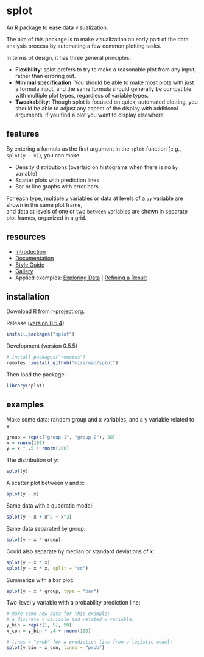 # splot
An R package to ease data visualization.

The aim of this package is to make visualization an early part of the data analysis process by automating a few common plotting tasks.

In terms of design, it has three general principles:

* **Flexibility**: splot prefers to try to make a reasonable plot from any input, rather than erroring out.
* **Minimal specification**: You should be able to make most plots with just a formula input, and the same formula should generally be compatible with multiple plot types, regardless of variable types.
* **Tweakability**: Though splot is focused on quick, automated plotting, you should be able to adjust any aspect of the display with additional arguments, if you find a plot you want to display elsewhere.

## features
By entering a formula as the first argument in the `splot` function (e.g., `splot(y ~ x)`), you can make

* Density distributions (overlaid on histograms when there is no `by` variable)
* Scatter plots with prediction lines
* Bar or line graphs with error bars

For each type, multiple `y` variables or data at levels of a `by` variable are shown in the same plot frame,<br />
and data at levels of one or two `between` variables are shown in separate plot frames, organized in a grid.

## resources
* [Introduction](https://miserman.github.io/splot/articles/splot.html)
* [Documentation](https://miserman.github.io/splot/reference/splot.html)  
* [Style Guide](https://miserman.github.io/splot/articles/style.html)  
* [Gallery](https://miserman.github.io/splot/articles/gallery.html)
* Applied examples: [Exploring Data](https://miserman.github.io/splot/articles/explore.html) |
[Refining a Result](https://miserman.github.io/splot/articles/refine.html)

## installation
Download R from [r-project.org](https://www.r-project.org/).

Release ([version 0.5.4](https://CRAN.R-project.org/package=splot))
```R
install.packages("splot")
```
Development (version 0.5.5)
```R
# install.packages("remotes")
remotes::install_github("miserman/splot")
```
Then load the package:
```R
library(splot)
```
## examples
Make some data: random group and x variables, and a y variable related to x:
```R
group = rep(c("group 1", "group 2"), 50)
x = rnorm(100)
y = x * .5 + rnorm(100)
```
The distribution of y:
```R
splot(y)
```
A scatter plot between y and x:
```R
splot(y ~ x)
```
Same data with a quadratic model:
```R
splot(y ~ x + x^2 + x^3)
```
Same data separated by group:
```R
splot(y ~ x * group)
```
Could also separate by median or standard deviations of x:
```R
splot(y ~ x * x)
splot(y ~ x * x, split = "sd")
```
Summarize with a bar plot:
```R
splot(y ~ x * group, type = "bar")
```
Two-level y variable with a probability prediction line:
```R
# make some new data for this example:
# a discrete y variable and related x variable:
y_bin = rep(c(1, 5), 50)
x_con = y_bin * .4 + rnorm(100)

# lines = "prob" for a prediction line from a logistic model:
splot(y_bin ~ x_con, lines = "prob")
```
